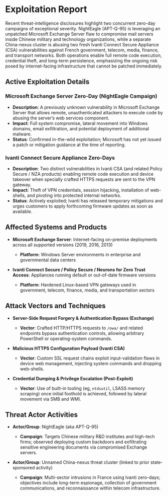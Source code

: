 # Exploitation Report

Recent threat-intelligence disclosures highlight two concurrent zero-day campaigns of exceptional severity.  NightEagle (APT-Q-95) is leveraging an unpatched Microsoft Exchange Server flaw to compromise mail servers inside Chinese military and technology organizations, while a separate China-nexus cluster is abusing two fresh Ivanti Connect Secure Appliance (CSA) vulnerabilities against French government, telecom, media, finance, and transport networks.  Both operations enable full remote code execution, credential theft, and long-term persistence, emphasizing the ongoing risk posed by internet-facing infrastructure that cannot be patched immediately.

## Active Exploitation Details

### Microsoft Exchange Server Zero-Day (NightEagle Campaign)
- **Description**: A previously unknown vulnerability in Microsoft Exchange Server that allows remote, unauthenticated attackers to execute code by abusing the server’s web services component.  
- **Impact**: Full system compromise, lateral movement into Windows domains, email exfiltration, and potential deployment of additional malware.  
- **Status**: Confirmed in-the-wild exploitation; Microsoft has not yet issued a patch or mitigation guidance at the time of reporting.  

### Ivanti Connect Secure Appliance Zero-Days
- **Description**: Two distinct vulnerabilities in Ivanti CSA (and related Policy Secure / NZA products) enabling remote code execution and device takeover when specially crafted HTTPS requests are sent to the VPN gateway.  
- **Impact**: Theft of VPN credentials, session hijacking, installation of web-shells, and pivoting into protected internal networks.  
- **Status**: Actively exploited; Ivanti has released temporary mitigations and urges customers to apply forthcoming firmware updates as soon as available.  

## Affected Systems and Products

- **Microsoft Exchange Server**: Internet-facing on-premise deployments across all supported versions (2019, 2016, 2013)  
  - **Platform**: Windows Server environments in enterprise and governmental data centers  

- **Ivanti Connect Secure / Policy Secure / Neurons for Zero Trust Access**: Appliances running default or out-of-date firmware versions  
  - **Platform**: Hardened Linux-based VPN gateways used in government, telecom, finance, media, and transportation sectors  

## Attack Vectors and Techniques

- **Server-Side Request Forgery & Authentication Bypass (Exchange)**  
  - **Vector**: Crafted HTTP/HTTPS requests to `/owa/` and related endpoints bypass authentication controls, allowing arbitrary PowerShell or operating-system commands.  

- **Malicious HTTPS Configuration Payload (Ivanti CSA)**  
  - **Vector**: Custom SSL request chains exploit input-validation flaws in device web management, injecting system commands and dropping web-shells.  

- **Credential Dumping & Privilege Escalation (Post-Exploit)**  
  - **Vector**: Use of built-in tooling (eg, `ntdsutil`, LSASS memory scraping) once initial foothold is achieved, followed by lateral movement via SMB and WMI.  

## Threat Actor Activities

- **Actor/Group**: NightEagle (aka APT-Q-95)  
  - **Campaign**: Targets Chinese military R&D institutes and high-tech firms; observed deploying custom backdoors and exfiltrating sensitive engineering documents via compromised Exchange servers.  

- **Actor/Group**: Unnamed China-nexus threat cluster (linked to prior state-sponsored activity)  
  - **Campaign**: Multi-sector intrusions in France using Ivanti zero-days; objectives include long-term espionage, collection of government communications, and reconnaissance within telecom infrastructure.
